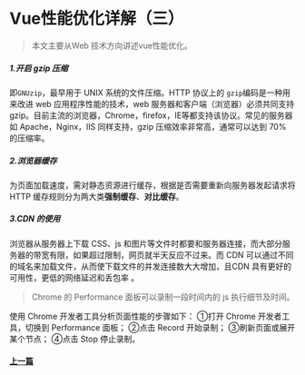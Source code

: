 # Vue性能优化详解（三）

>本文主要从Web 技术方向讲述vue性能优化。

##### 1.开启 gzip 压缩
即`GNUzip`，最早用于 UNIX 系统的文件压缩。HTTP 协议上的 `gzip`编码是一种用来改进 web 应用程序性能的技术，web 服务器和客户端（浏览器）必须共同支持 gzip。目前主流的浏览器，Chrome，firefox，IE等都支持该协议。常见的服务器如 Apache，Nginx，IIS 同样支持，gzip 压缩效率非常高，通常可以达到 70% 的压缩率。
##### 2.浏览器缓存
为页面加载速度，需对静态资源进行缓存，根据是否需要重新向服务器发起请求将 HTTP 缓存规则分为两大类**强制缓存**、**对比缓存**。
##### 3.CDN 的使用
浏览器从服务器上下载 CSS、js 和图片等文件时都要和服务器连接，而大部分服务器的带宽有限，如果超过限制，网页就半天反应不过来。而 CDN 可以通过不同的域名来加载文件，从而使下载文件的并发连接数大大增加，且CDN 具有更好的可用性，更低的网络延迟和丢包率 。
>Chrome 的 Performance 面板可以录制一段时间内的 js 执行细节及时间。

使用 Chrome 开发者工具分析页面性能的步骤如下：
①打开 Chrome 开发者工具，切换到 Performance 面板；
②点击 Record 开始录制；
③刷新页面或展开某个节点；
④点击 Stop 停止录制。

#### [上一篇](VueOptimize2.md)